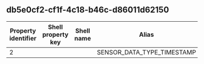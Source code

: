 ## db5e0cf2-cf1f-4c18-b46c-d86011d62150

Property identifier | Shell property key | Shell name | Alias
--- | --- | --- | ---
2 |  |  | SENSOR_DATA_TYPE_TIMESTAMP

